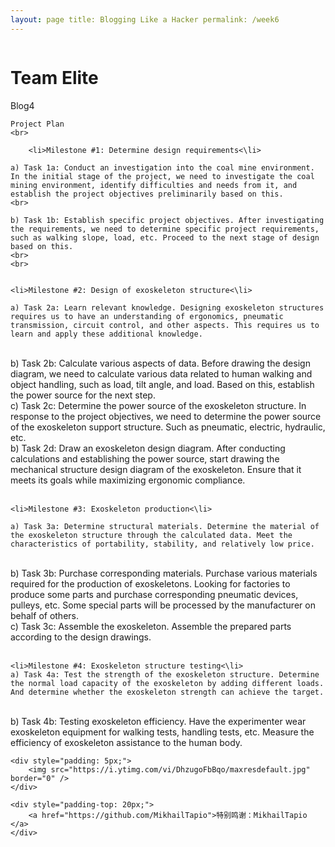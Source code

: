 ```yaml
---
layout: page title: Blogging Like a Hacker permalink: /week6
---
```


<html>
<head>
    <meta charset="UTF-8">
    <meta name="description" content="week6's page,let u know me" />
    <meta name="viewport" content="width=device-width, initial-scale=1.0, maximum-scale=1.0, user-scalable=no">


</head>
<body>
     <div class="info-wrap">
      <div class="img">
        <img src="https://s1.ax1x.com/2023/09/03/pPDK2an.png" alt="">
      </div>
      <div class="info-right">
    <h1>Team Elite</h1>	
        <dt>Blog4</dt>

    Project Plan
    <br>
   
        <li>Milestone #1: Determine design requirements<\li>
        
    a) Task 1a: Conduct an investigation into the coal mine environment. In the initial stage of the project, we need to investigate the coal mining environment, identify difficulties and needs from it, and establish the project objectives preliminarily based on this.
    <br>
    
    b) Task 1b: Establish specific project objectives. After investigating the requirements, we need to determine specific project requirements, such as walking slope, load, etc. Proceed to the next stage of design based on this.
    <br>
    <br>


    <li>Milestone #2: Design of exoskeleton structure<\li>

    a) Task 2a: Learn relevant knowledge. Designing exoskeleton structures requires us to have an understanding of ergonomics, pneumatic transmission, circuit control, and other aspects. This requires us to learn and apply these additional knowledge.
<br>
    b) Task 2b: Calculate various aspects of data. Before drawing the design diagram, we need to calculate various data related to human walking and object handling, such as load, tilt angle, and load. Based on this, establish the power source for the next step.
<br>
    c) Task 2c: Determine the power source of the exoskeleton structure. In response to the project objectives, we need to determine the power source of the exoskeleton support structure. Such as pneumatic, electric, hydraulic, etc.
<br>
    b) Task 2d: Draw an exoskeleton design diagram. After conducting calculations and establishing the power source, start drawing the mechanical structure design diagram of the exoskeleton. Ensure that it meets its goals while maximizing ergonomic compliance.
<br>
<br>

    <li>Milestone #3: Exoskeleton production<\li>
 
    a) Task 3a: Determine structural materials. Determine the material of the exoskeleton structure through the calculated data. Meet the characteristics of portability, stability, and relatively low price.
<br>
    b) Task 3b: Purchase corresponding materials. Purchase various materials required for the production of exoskeletons. Looking for factories to produce some parts and purchase corresponding pneumatic devices, pulleys, etc. Some special parts will be processed by the manufacturer on behalf of others.
<br>
    c) Task 3c: Assemble the exoskeleton. Assemble the prepared parts according to the design drawings.
<br>
        <br>
     

    <li>Milestone #4: Exoskeleton structure testing<\li>
    a) Task 4a: Test the strength of the exoskeleton structure. Determine the normal load capacity of the exoskeleton by adding different loads. And determine whether the exoskeleton strength can achieve the target.
<br>
    b) Task 4b: Testing exoskeleton efficiency. Have the experimenter wear exoskeleton equipment for walking tests, handling tests, etc. Measure the efficiency of exoskeleton assistance to the human body.
<br>



    <div style="padding: 5px;">
        <img src="https://i.ytimg.com/vi/DhzugoFbBqo/maxresdefault.jpg" border="0" />
    </div>
        
    <div style="padding-top: 20px;">
        <a href="https://github.com/MikhailTapio">特别鸣谢：MikhailTapio </a>
    </div>
